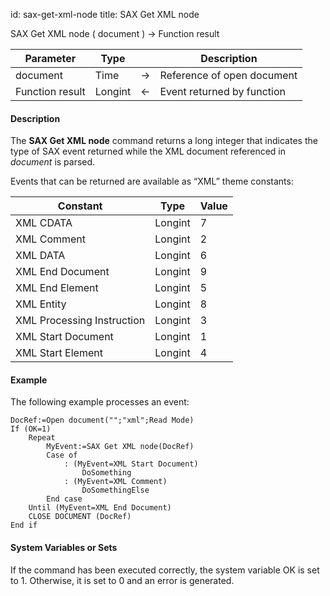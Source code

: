 id: sax-get-xml-node
title: SAX Get XML node


<!-- REF #_command_.SAX Get XML node.Syntax-->SAX Get XML node ( document ) -> Function result<!-- END REF-->


<!-- REF #_command_.SAX Get XML node.Params -->
|Parameter|Type||Description|
|---------|--- |:---:|------|
|document|Time|->|Reference of open document|
|Function result|Longint|<-|Event returned by function|
<!-- END REF -->


#### Description



The **SAX Get XML node** command returns a long integer that indicates the type of SAX event returned while the XML document referenced in *document* is parsed. 

Events that can be returned are available as “XML” theme constants: 

| Constant                   | Type    | Value |
|----------------------------|---------|-------|
| XML CDATA                  | Longint | 7     |
| XML Comment                | Longint | 2     |
| XML DATA                   | Longint | 6     |
| XML End Document           | Longint | 9     |
| XML End Element            | Longint | 5     |
| XML Entity                 | Longint | 8     |
| XML Processing Instruction | Longint | 3     |
| XML Start Document         | Longint | 1     |
| XML Start Element          | Longint | 4     |



#### Example


The following example processes an event: 


```4d
DocRef:=Open document("";"xml";Read Mode)
If (OK=1)
	Repeat
		MyEvent:=SAX Get XML node(DocRef)
		Case of
			: (MyEvent=XML Start Document)
				DoSomething
			: (MyEvent=XML Comment)
				DoSomethingElse
		End case
	Until (MyEvent=XML End Document)
	CLOSE DOCUMENT (DocRef)
End if
```



#### System Variables or Sets



If the command has been executed correctly, the system variable OK is set to 1. Otherwise, it is set to 0 and an error is generated.  


